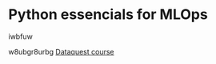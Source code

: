 # Python essencials for MLOps
iwbfuw

w8ubgr8urbg
[Dataquest course](https://app.dataquest.io/view_cert/OVQ502HZ2I2Y8NVCE7R2)
